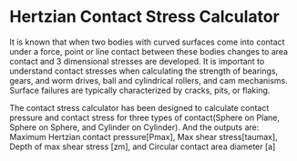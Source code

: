 # Hertzian Contact Stress Calculator

It is known that when two bodies with curved surfaces come into contact under a force, point or line contact between these bodies changes to area contact and 3 dimensional stresses are developed. It is important to understand contact stresses when calculating the strength of bearings, gears, and worm drives, ball and cylindrical rollers, and cam mechanisms. Surface failures are typically characterized by cracks, pits, or flaking.

The contact stress calculator has been designed to calculate contact pressure and contact stress for three types of contact(Sphere on Plane, Sphere on Sphere, and Cylinder on Cylinder). And the outputs are: Maximum Hertzian contact pressure[Pmax], Max shear stress[taumax], Depth of max shear stress [zm], and Circular contact area diameter [a]

